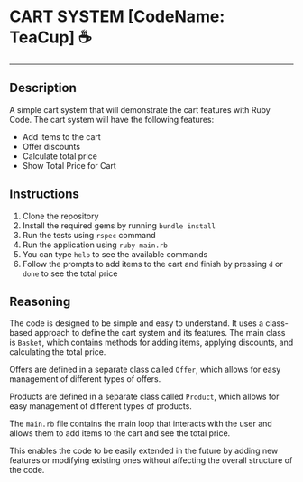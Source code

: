 # CART SYSTEM [CodeName: TeaCup] ☕

---

## Description

A simple cart system that will demonstrate the cart features with Ruby Code.
The cart system will have the following features:
- Add items to the cart
- Offer discounts
- Calculate total price
- Show Total Price for Cart


## Instructions
1. Clone the repository
2. Install the required gems by running `bundle install`
3. Run the tests using `rspec` command
4. Run the application using `ruby main.rb`
5. You can type `help` to see the available commands
6. Follow the prompts to add items to the cart and finish by pressing `d` or `done` to see the total price


## Reasoning
The code is designed to be simple and easy to understand. It uses a class-based approach to define the cart system and its features. The main class is `Basket`, which contains methods for adding items, applying discounts, and calculating the total price.

Offers are defined in a separate class called `Offer`, which allows for easy management of different types of offers.

Products are defined in a separate class called `Product`, which allows for easy management of different types of products.

The `main.rb` file contains the main loop that interacts with the user and allows them to add items to the cart and see the total price.

This enables the code to be easily extended in the future by adding new features or modifying existing ones without affecting the overall structure of the code.

